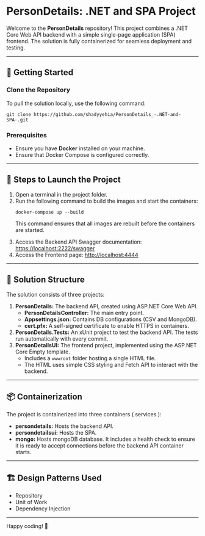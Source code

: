 <h1>PersonDetails: .NET and SPA Project</h1>
<p>
Welcome to the <b>PersonDetails</b> repository! This project combines a .NET Core Web API backend with a simple single-page application (SPA) frontend. The solution is fully containerized for seamless deployment and testing.
</p>

<hr/>

<h2>🔧 Getting Started</h2>

<h3>Clone the Repository</h3>
<p>To pull the solution locally, use the following command:</p>
<pre>
<code>git clone https://github.com/shadyyehia/PersonDetails_-.NET-and-SPA-.git</code>
</pre>

<h3>Prerequisites</h3>
<ul>
  <li>Ensure you have <b>Docker</b> installed on your machine.</li>
  <li>Ensure that Docker Compose is configured correctly.</li>
</ul>

<hr/>

<h2>🚀 Steps to Launch the Project</h2>
<ol>
  <li>
    Open a terminal in the project folder.
  </li>
  <li>
    Run the following command to build the images and start the containers:
    <pre><code>docker-compose up --build</code></pre>
    <p>This command ensures that all images are rebuilt before the containers are started.</p>
  </li>
  <li>
    Access the Backend API Swagger documentation:
    <a href="https://localhost:2222/swagger" target="_blank">https://localhost:2222/swagger</a>
  </li>
  <li>
    Access the Frontend page:
    <a href="http://localhost:4444" target="_blank">http://localhost:4444</a>
  </li>
</ol>

<hr/>

<h2>📂 Solution Structure</h2>
<p>The solution consists of three projects:</p>
<ol>
  <li>
    <b>PersonDetails:</b> The backend API, created using ASP.NET Core Web API.
    <ul>
      <li><b>PersonDetailsController:</b> The main entry point.</li>
      <li><b>Appsettings.json:</b> Contains DB configurations (CSV and MongoDB).</li>
      <li><b>cert.pfx:</b> A self-signed certificate to enable HTTPS in containers.</li>
    </ul>
  </li>
  <li>
    <b>PersonDetails.Tests:</b> An xUnit project to test the backend API. The tests run automatically with every commit.
  </li>
  <li>
    <b>PersonDetailsUI:</b> The frontend project, implemented using the ASP.NET Core Empty template.
    <ul>
      <li>Includes a <code>wwwroot</code> folder hosting a single HTML file.</li>
      <li>The HTML uses simple CSS styling and Fetch API to interact with the backend.</li>
    </ul>
  </li>
</ol>

<hr/>

<h2>📦 Containerization</h2>
<p>
The project is containerized into three containers ( services ):
</p>
<ul>
  <li><b>persondetails:</b> Hosts the backend API.</li>
  <li><b>persondetailsui:</b> Hosts the SPA.</li>
  <li><b>mongo:</b> Hosts mongoDB database. It includes a health check to ensure it is ready to accept connections before the backend API container starts.</li>
</ul>

<hr/>

<h2>🏗️ Design Patterns Used</h2>
<ul>
  <li>Repository</li>
  <li>Unit of Work</li>
  <li>Dependency Injection</li>
</ul>

<hr/>

<p>Happy coding! 🎉</p>
